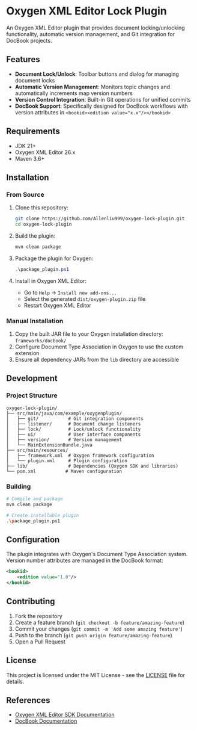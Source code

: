 # Oxygen XML Editor Lock Plugin

An Oxygen XML Editor plugin that provides document locking/unlocking functionality, automatic version management, and Git integration for DocBook projects.

## Features

- **Document Lock/Unlock**: Toolbar buttons and dialog for managing document locks
- **Automatic Version Management**: Monitors topic changes and automatically increments map version numbers
- **Version Control Integration**: Built-in Git operations for unified commits
- **DocBook Support**: Specifically designed for DocBook workflows with version attributes in `<bookid><edition value="x.x"/></bookid>`

## Requirements

- JDK 21+
- Oxygen XML Editor 26.x
- Maven 3.6+

## Installation

### From Source

1. Clone this repository:
   ```bash
   git clone https://github.com/Allenliu999/oxygen-lock-plugin.git
   cd oxygen-lock-plugin
   ```

2. Build the plugin:
   ```bash
   mvn clean package
   ```

3. Package the plugin for Oxygen:
   ```powershell
   .\package_plugin.ps1
   ```

4. Install in Oxygen XML Editor:
   - Go to `Help` → `Install new add-ons...`
   - Select the generated `dist/oxygen-plugin.zip` file
   - Restart Oxygen XML Editor

### Manual Installation

1. Copy the built JAR file to your Oxygen installation directory: `frameworks/docbook/`
2. Configure Document Type Association in Oxygen to use the custom extension
3. Ensure all dependency JARs from the `lib` directory are accessible

## Development

### Project Structure

```
oxygen-lock-plugin/
├── src/main/java/com/example/oxygenplugin/
│   ├── git/           # Git integration components
│   ├── listener/      # Document change listeners
│   ├── lock/          # Lock/unlock functionality
│   ├── ui/            # User interface components
│   ├── version/       # Version management
│   └── MainExtensionBundle.java
├── src/main/resources/
│   ├── framework.xml  # Oxygen framework configuration
│   └── plugin.xml     # Plugin configuration
├── lib/               # Dependencies (Oxygen SDK and libraries)
└── pom.xml           # Maven configuration
```

### Building

```bash
# Compile and package
mvn clean package

# Create installable plugin
.\package_plugin.ps1
```

## Configuration

The plugin integrates with Oxygen's Document Type Association system. Version number attributes are managed in the DocBook format:

```xml
<bookid>
    <edition value="1.0"/>
</bookid>
```

## Contributing

1. Fork the repository
2. Create a feature branch (`git checkout -b feature/amazing-feature`)
3. Commit your changes (`git commit -m 'Add some amazing feature'`)
4. Push to the branch (`git push origin feature/amazing-feature`)
5. Open a Pull Request

## License

This project is licensed under the MIT License - see the [LICENSE](LICENSE) file for details.

## References

- [Oxygen XML Editor SDK Documentation](https://www.oxygenxml.com/developer.html)
- [DocBook Documentation](https://docbook.org/)

